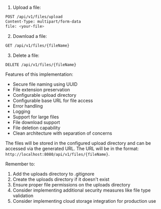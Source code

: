 1. Upload a file:
```bash
POST /api/v1/files/upload
Content-Type: multipart/form-data
file: <your-file>
```

2. Download a file:
```bash
GET /api/v1/files/{fileName}
```

3. Delete a file:
```bash
DELETE /api/v1/files/{fileName}
```

Features of this implementation:
- Secure file naming using UUID
- File extension preservation
- Configurable upload directory
- Configurable base URL for file access
- Error handling
- Logging
- Support for large files
- File download support
- File deletion capability
- Clean architecture with separation of concerns

The files will be stored in the configured upload directory and can be accessed via the generated URL. The URL will be in the format: `http://localhost:8080/api/v1/files/{fileName}`.

Remember to:
1. Add the uploads directory to .gitignore
2. Create the uploads directory if it doesn't exist
3. Ensure proper file permissions on the uploads directory
4. Consider implementing additional security measures like file type validation
5. Consider implementing cloud storage integration for production use
